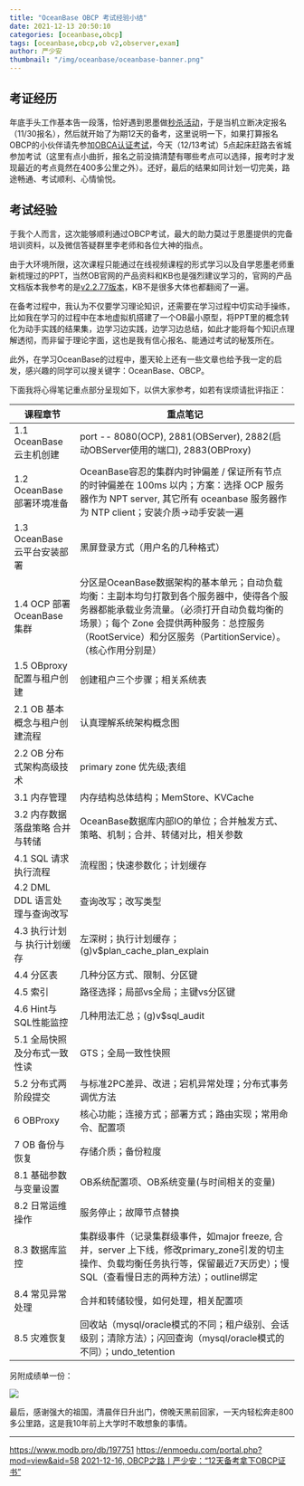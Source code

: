 ```yaml
---
title: "OceanBase OBCP 考试经验小结"
date: 2021-12-13 20:50:10
categories: [oceanbase,obcp]
tags: [oceanbase,obcp,ob v2,observer,exam]
author: 严少安
thumbnail: "/img/oceanbase/oceanbase-banner.png"
---
```


## 考证经历

年底手头工作基本告一段落，恰好遇到恩墨做[秒杀活动](https://www.modb.pro/db/181718)，于是当机立断决定报名（11/30报名），然后就开始了为期12天的备考，这里说明一下，如果打算报名OBCP的小伙伴请先参加[OBCA认证考试](https://www.oceanbase.com/training/detail?level=OBCA)，今天（12/13考试）5点起床赶路去省城参加考试（这里有点小曲折，报名之前没搞清楚有哪些考点可以选择，报考时才发现最近的考点竟然在400多公里之外）。还好，最后的结果如同计划一切完美，路途畅通、考试顺利、心情愉悦。

## 考试经验

于我个人而言，这次能够顺利通过OBCP考试，最大的助力莫过于恩墨提供的完备培训资料，以及微信答疑群里李老师和各位大神的指点。

由于大环境所限，这次课程只能通过在线视频课程的形式学习以及自学恩墨老师重新梳理过的PPT，当然OB官网的产品资料和KB也是强烈建议学习的，官网的产品文档版本我参考的是[v2.2.77版本](https://www.oceanbase.com/docs/oceanbase-database/oceanbase-database/V2.2.77/product-updates)，KB不是很多大体也都翻阅了一遍。

在备考过程中，我认为不仅要学习理论知识，还需要在学习过程中切实动手操练，比如我在学习的过程中在本地虚拟机搭建了一个OB最小原型，将PPT里的概念转化为动手实践的结果集，边学习边实践，边学习边总结，如此才能将每个知识点理解透彻，而非留于理论字面，这也是我有信心报名、能通过考试的秘笈所在。

此外，在学习OceanBase的过程中，墨天轮上还有一些文章也给予我一定的启发，感兴趣的同学可以搜关键字：OceanBase、OBCP。

下面我将心得笔记重点部分呈现如下，以供大家参考，如若有误烦请批评指正：

|课程章节| 重点笔记                                                                                                                                           |
|---|------------------------------------------------------------------------------------------------------------------------------------------------|
|1.1 OceanBase 云主机创建| port -- 8080(OCP), 2881(OBServer), 2882(启动OBServer使用的端口), 2883(OBProxy)                                                                        |
|1.2 OceanBase 部署环境准备| OceanBase容忍的集群内时钟偏差 / 保证所有节点的时钟偏差在 100ms 以内；方案：选择 OCP 服务器作为 NPT server, 其它所有 oceanbase 服务器作为 NTP client；安装介质->动手安装一遍                           |
|1.3 OceanBase 云平台安装部署| 黑屏登录方式（用户名的几种格式）                                                                                                                               |
|1.4 OCP 部署 OceanBase 集群| 分区是OceanBase数据架构的基本单元；自动负载均衡：主副本均匀打散到各个服务器中，使得各个服务器都能承载业务流量。（必须打开自动负载均衡的场景）；每个 Zone 会提供两种服务：总控服务（RootService）和分区服务（PartitionService）。（核心作用分别是） |
|1.5 OBproxy 配置与租户创建| 创建租户三个步骤；相关系统表                                                                                                                                 |
|2.1 OB 基本概念与租户创建流程| 认真理解系统架构概念图                                                                                                                                    |
|2.2 OB 分布式架构高级技术| primary zone 优先级;表组                                                                                                                            |
|3.1 内存管理| 内存结构总体结构；MemStore、KVCache                                                                                                                      |
|3.2 内存数据落盘策略 合并与转储| OceanBase数据库内部IO的单位；合并触发方式、策略、机制；合并、转储对比，相关参数                                                                                                  |
|4.1 SQL 请求执行流程| 流程图；快速参数化；计划缓存                                                                                                                                 |
|4.2 DML DDL 语言处理与查询改写| 查询改写；改写类型                                                                                                                                      |
|4.3 执行计划 与 执行计划缓存| 左深树；执行计划缓存；(g)v$plan_cache_plan_explain                                                                                                        |
|4.4 分区表| 几种分区方式、限制、分区键                                                                                                                                  |
|4.5 索引| 路径选择；局部vs全局；主键vs分区键                                                                                                                            |
|4.6 Hint与SQL性能监控| 几种用法汇总；(g)v$sql_audit                                                                                                                          |
|5.1 全局快照及分布式一致性读| GTS；全局一致性快照                                                                                                                                    |
|5.2 分布式两阶段提交| 与标准2PC差异、改进；宕机异常处理；分布式事务调优方法                                                                                                                   |
|6 OBProxy| 核心功能；连接方式；部署方式；路由实现；常用命令、配置项                                                                                                                   |
|7 OB 备份与恢复| 存储介质；备份粒度                                                                                                                                      |
|8.1 基础参数与变量设置| OB系统配置项、OB系统变量(与时间相关的变量)                                                                                                                       |
|8.2 日常运维操作| 服务停止；故障节点替换                                                                                                                                    |
|8.3 数据库监控| 集群级事件（记录集群级事件，如major freeze, 合并，server 上下线，修改primary_zone引发的切主操作、负载均衡任务执行等，保留最近7天历史）；慢SQL（查看慢日志的两种方法）；outline绑定                                |
|8.4 常见异常处理| 合并和转储较慢，如何处理，相关配置项                                                                                                                             |
|8.5 灾难恢复| 回收站（mysql/oracle模式的不同；租户级别、会话级别；清除方法）；闪回查询（mysql/oracle模式的不同）；undo_tetention                                                                   |


另附成绩单一份：

<img src="https://oss-emcsprod-public.modb.pro/image/editor/20211213-c8a7c096-2898-481a-9543-c83256694c58.png" referrerpolicy="no-referrer"/>


最后，感谢强大的祖国，清晨伴日升出门，傍晚天黑前回家，一天内轻松奔走800多公里路，这是我10年前上大学时不敢想象的事情。  


---
https://www.modb.pro/db/197751
https://enmoedu.com/portal.php?mod=view&aid=58
[2021-12-16, OBCP之路丨严少安：“12天备考拿下OBCP证书”](https://mp.weixin.qq.com/s?__biz=Mzk0OTI2NjAyMQ==&mid=2247490393&idx=1&sn=663b7b31698182193b8c8f8992c30d6e)
